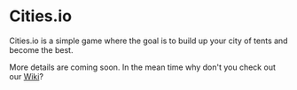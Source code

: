 # Cities.io

Cities.io is a simple game where the goal is to build up your city of tents and become the best.

More details are coming soon. In the mean time why don't you check out our [Wiki](https://github.com/HoeenCoder/Cities.io/wiki)?

